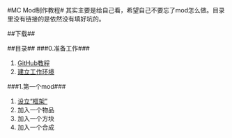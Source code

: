 #MC Mod制作教程#
其实主要是给自己看，希望自己不要忘了mod怎么做。目录里没有链接的是依然没有填好坑的。

##下载##

##目录##
###0.准备工作###
1. [GitHub教程](/Document/GitHub.md/)
2. [建立工作环境](/Document/SetupEnvironment.md/)

###1.第一个mod###
1. [设立“框架”](/Document/FirstMod.md/)
2. 加入一个物品
3. 加入一个方块
4. 加入一个合成